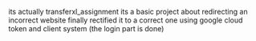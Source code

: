 its actually transferxl_assignment its a  basic project about redirecting an incorrect website finally rectified it to a correct one using google cloud token and client system (the login part is done)
